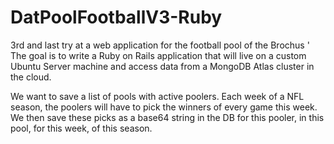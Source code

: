 # DatPoolFootballV3-Ruby
3rd and last try at a web application for the football pool of the Brochus
'
The goal is to write a Ruby on Rails application that will live on a custom Ubuntu Server machine and access data from a MongoDB Atlas cluster in the cloud.

We want to save a list of pools with active poolers. Each week of a NFL season, the poolers will have to pick the winners of every game this week. We then save these picks as a base64 string in the DB for this pooler, in this pool, for this week, of this season.